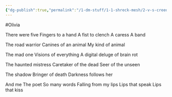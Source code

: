 ```yaml
---
{"dg-publish":true,"permalink":"/1-dm-stuff/1-1-shreck-mesh/2-v-s-creed/there-were-five/"}
---
```


#Olivia 


There were five
Fingers to a hand
A fist to clench
A caress
A band

The road warrior
Canines of an animal
My kind of animal

The mad one
Visions of everything
A digital deluge of brain rot

The haunted mistress
Caretaker of the dead
Seer of the unseen

The shadow
Bringer of death
Darkness follows her

And me
The poet
So many words
Falling from my lips
Lips that speak
Lips that kiss

